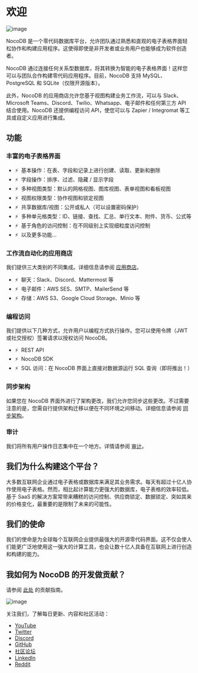 # 欢迎

![image](https://docs.nocodb.com/assets/images/banner-0a7a485798fc16881259280a1227725d.png)

NocoDB 是一个零代码数据库平台，允许团队通过熟悉和直观的电子表格界面轻松协作和构建应用程序。这使得即使是非开发者或业务用户也能够成为软件创造者。

NocoDB 通过连接任何关系型数据库，将其转换为智能的电子表格界面！这样您可以与团队合作构建零代码应用程序。目前，NocoDB 支持 MySQL、PostgreSQL 和 SQLite（仅限开源版本）。

此外，NocoDB 的应用商店允许您基于视图构建业务工作流，可以与 Slack、Microsoft Teams、Discord、Twilio、Whatsapp、电子邮件和任何第三方 API 结合使用。NocoDB 还提供编程访问 API，使您可以与 Zapier / Integromat 等工具或自定义应用进行集成。

## 功能

### 丰富的电子表格界面

-   ⚡  基本操作：在表、字段和记录上进行创建、读取、更新和删除
-   ⚡  字段操作：排序、过滤、隐藏 / 显示字段
-   ⚡  多种视图类型：默认的网格视图、图库视图、表单视图和看板视图
-   ⚡  视图权限类型：协作视图和锁定视图
-   ⚡  共享数据库/视图：公开或私人（可以设置密码保护）
-   ⚡  多种单元格类型：ID、链接、查找、汇总、单行文本、附件、货币、公式等
-   ⚡  基于角色的访问控制：在不同级别上实现细粒度访问控制
-   ⚡  以及更多功能...

### 工作流自动化的应用商店

我们提供三大类别的不同集成。详细信息请参阅 [应用商店](https://docs.nocodb.com/account-settings/oss-specific-details#app-store)。

-   ⚡  聊天：Slack、Discord、Mattermost 等
-   ⚡  电子邮件：AWS SES、SMTP、MailerSend 等
-   ⚡  存储：AWS S3、Google Cloud Storage、Minio 等

### 编程访问

我们提供以下几种方式，允许用户以编程方式执行操作。您可以使用令牌（JWT 或社交授权）签署请求以授权访问 NocoDB。

-   ⚡  REST API
-   ⚡  NocoDB SDK
-   ⚡  SQL 访问：在 NocoDB 界面上直接对数据源运行 SQL 查询（即将推出！）

### 同步架构

如果您在 NocoDB 界面外进行了架构更改，我们允许您同步这些更改。不过需要注意的是，您需自行提供架构迁移以便在不同环境之间移动。详细信息请参阅 [同步架构](https://docs.nocodb.com/data-sources/sync-with-data-source)。

### 审计

我们将所有用户操作日志集中在一个地方。详情请参阅 [审计](https://docs.nocodb.com/data-sources/actions-on-data-sources#audit-logs)。

## 我们为什么构建这个平台？

大多数互联网企业通过电子表格或数据库来满足其业务需求。每天有超过十亿人协作使用电子表格。然而，相比起计算能力更强大的数据库，电子表格的效率较低。基于 SaaS 的解决方案常带来糟糕的访问控制、供应商锁定、数据锁定、突如其来的价格变化，最重要的是限制了未来的可能性。

## 我们的使命

我们的使命是为全球每个互联网企业提供最强大的开源零代码界面。这不仅会使人们能更广泛地使用这一强大的计算工具，也会让数十亿人具备在互联网上进行创造和构建的能力。

## 我如何为 NocoDB 的开发做贡献？

请参阅 [此处](https://github.com/nocodb/nocodb/blob/develop/.github/CONTRIBUTING.md) 的贡献指南。

![image](https://static.scarf.sh/a.png?x-pxid=c12a77cc-855e-4602-8a0f-614b2d0da56a)

关注我们，了解每日更新、内容和社区活动：

-   [YouTube](https://www.youtube.com/@nocodb)
-   [Twitter](https://twitter.com/nocodb)
-   [Discord](http://discord.nocodb.com/)
-   [GitHub](https://github.com/nocodb/nocodb)
-   [社区论坛](https://community.nocodb.com/)
-   [LinkedIn](https://www.linkedin.com/company/nocodb)
-   [Reddit](https://www.reddit.com/r/NocoDB/)